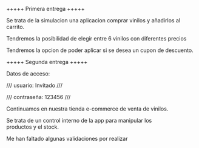+++++ Primera entrega +++++

Se trata de la simulacion una aplicacion comprar vinilos
y añadirlos al carrito.

Tendremos la posibilidad de elegir entre 6 vinilos con 
diferentes precios 

Tendremos la opcion de poder aplicar si se desea un cupon 
de descuento.




+++++ Segunda entrega +++++

Datos de acceso:

/// usuario: Invitado ///

/// contraseña: 123456 ///


Continuamos en nuestra tienda e-commerce de venta de vinilos.

Se trata de un control interno de la app para manipular los  
productos y el stock.

Me han faltado algunas validaciones por realizar







